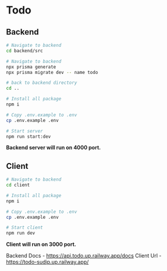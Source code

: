 # Todo

## Backend

```bash
# Navigate to backend
cd backend/src

# Navigate to backend
npx prisma generate
npx prisma migrate dev -- name todo

# back to backend directory
cd ..

# Install all package
npm i

# Copy .env.example to .env
cp .env.example .env

# Start server
npm run start:dev
```

**Backend server will run on 4000 port.**

## Client

```bash
# Navigate to backend
cd client

# Install all package
npm i

# Copy .env.example to .env
cp .env.example .env

# Start client
npm run dev
```

**Client will run on 3000 port.**

Backend Docs - https://api.todo.up.railway.app/docs
Client Url - https://todo-sudip.up.railway.app/
